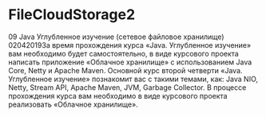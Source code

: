 # FileCloudStorage2
09 Java Углубленное изучение (сетевое файловое хранилище) 02042019За время прохождения курса «Java. Углубленное изучение» вам необходимо будет самостоятельно, в виде курсового проекта написать приложение «Облачное хранилище» с использованием Java Core, Netty и Apache Maven.  Основной курс второй четверти «Java. Углубленное изучение» познакомит вас с такими темами, как: Java NIO, Netty, Stream API, Apache Maven, JVM, Garbage Collector. В процессе прохождения курса вам необходимо в виде курсового проекта реализовать «Облачное хранилище».
